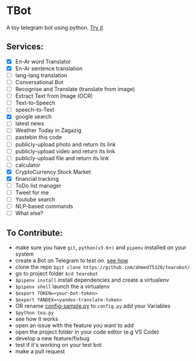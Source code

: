 # TBot
  A toy telegram bot using python. [Try it](https://t.me/tearobot)

## Services:
- [x] En-Ar word Translator
- [x] En-Ar sentence translation
- [ ] lang-lang translation
- [ ] Conversational Bot
- [ ] Recognise and Translate (translate from image)
- [ ] Extract Text from Image (OCR)
- [ ] Text-to-Speech
- [ ] speech-to-Text
- [x] google search
- [ ] latest news
- [ ] Weather Today in Zagazig
- [ ] pastebin this code
- [ ] publicly-upload photo and return its link
- [ ] publicly-upload video and return its link
- [ ] publicly-upload file and return its link
- [ ] calculator
- [x] CryptoCurrency Stock Market
- [x] financial tracking
- [ ] ToDo list manager
- [ ] Tweet for me
- [ ] Youtube search
- [ ] NLP-based commands
- [ ] What else?

## To Contribute:
* make sure you have `git`, `python(v3.6+)` and `pipenv` installed on your system
* create a Bot on Telegram to test on. [see how](https://core.telegram.org/bots#3-how-do-i-create-a-bot)
* clone the repo `$git clone https://github.com/ahmed75320/tearobot/`
* go to project folder `$cd tearobot`
* `$pipenv install` install dependencies and create a virtualenv
* `$pipenv shell` launch the a virtualenv
* `$export TOKEN=<your-bot-token>`
* `$export YANDEX=<yandex-translate-token>`
* OR rename [config-sample.py](./config-sample.py) to `config.py` add your Variables
* `$python tea.py`
* see how it works
* open an issue with the feature you want to add
* open the project folder in your code editor (e.g VS Code)
* develop a new feature/fixbug
* test if it's working on your test bot
* make a pull request
